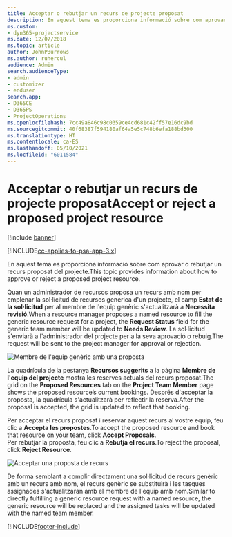 ```yaml
---
title: Acceptar o rebutjar un recurs de projecte proposat
description: En aquest tema es proporciona informació sobre com aprovar o rebutjar un recurs proposat del projecte.
ms.custom:
- dyn365-projectservice
ms.date: 12/07/2018
ms.topic: article
author: JohnPBurrows
ms.author: ruhercul
audience: Admin
search.audienceType:
- admin
- customizer
- enduser
search.app:
- D365CE
- D365PS
- ProjectOperations
ms.openlocfilehash: 7cc49a846c98c0359ce4cd681c42ff57e16dc9bd
ms.sourcegitcommit: 40f68387f594180af64a5e5c748b6efa188bd300
ms.translationtype: HT
ms.contentlocale: ca-ES
ms.lasthandoff: 05/10/2021
ms.locfileid: "6011584"
---
```

# <a name="accept-or-reject-a-proposed-project-resource"></a><span data-ttu-id="c0591-103">Acceptar o rebutjar un recurs de projecte proposat</span><span class="sxs-lookup"><span data-stu-id="c0591-103">Accept or reject a proposed project resource</span></span>

[!include [banner](../includes/psa-now-project-operations.md)]

[!INCLUDE[cc-applies-to-psa-app-3.x](../includes/cc-applies-to-psa-app-3x.md)]

<span data-ttu-id="c0591-104">En aquest tema es proporciona informació sobre com aprovar o rebutjar un recurs proposat del projecte.</span><span class="sxs-lookup"><span data-stu-id="c0591-104">This topic provides information about how to approve or reject a proposed project resource.</span></span>

<span data-ttu-id="c0591-105">Quan un administrador de recursos proposa un recurs amb nom per emplenar la sol·licitud de recursos genèrica d'un projecte, el camp **Estat de la sol·licitud** per al membre de l'equip genèric s'actualitzarà a **Necessita revisió**.</span><span class="sxs-lookup"><span data-stu-id="c0591-105">When a resource manager proposes a named resource to fill the generic resource request for a project, the **Request Status** field for the generic team member will be updated to **Needs Review**.</span></span> <span data-ttu-id="c0591-106">La sol·licitud s'enviarà a l'administrador del projecte per a la seva aprovació o rebuig.</span><span class="sxs-lookup"><span data-stu-id="c0591-106">The request will be sent to the project manager for approval or rejection.</span></span>

![Membre de l'equip genèric amb una proposta](media/RM-how-to-19.png)

<span data-ttu-id="c0591-108">La quadrícula de la pestanya **Recursos suggerits** a la pàgina **Membre de l'equip del projecte** mostra les reserves actuals del recurs proposat.</span><span class="sxs-lookup"><span data-stu-id="c0591-108">The grid on the **Proposed Resources** tab on the **Project Team Member** page shows the proposed resource’s current bookings.</span></span> <span data-ttu-id="c0591-109">Després d'acceptar la proposta, la quadrícula s'actualitzarà per reflectir la reserva.</span><span class="sxs-lookup"><span data-stu-id="c0591-109">After the proposal is accepted, the grid is updated to reflect that booking.</span></span> 

<span data-ttu-id="c0591-110">Per acceptar el recurs proposat i reservar aquest recurs al vostre equip, feu clic a **Accepta les propostes**.</span><span class="sxs-lookup"><span data-stu-id="c0591-110">To accept the proposed resource and book that resource on your team, click **Accept Proposals**.</span></span>  
<span data-ttu-id="c0591-111">Per rebutjar la proposta, feu clic a **Rebutja el recurs**.</span><span class="sxs-lookup"><span data-stu-id="c0591-111">To reject the proposal, click **Reject Resource**.</span></span>

![Acceptar una proposta de recurs](media/RM-how-to-20.png) 

<span data-ttu-id="c0591-113">De forma semblant a complir directament una sol·licitud de recurs genèric amb un recurs amb nom, el recurs genèric se substituirà i les tasques assignades s'actualitzaran amb el membre de l'equip amb nom.</span><span class="sxs-lookup"><span data-stu-id="c0591-113">Similar to directly fulfilling a generic resource request with a named resource, the generic resource will be replaced and the assigned tasks will be updated with the named team member.</span></span>


[!INCLUDE[footer-include](../includes/footer-banner.md)]